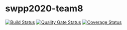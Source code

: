 # swpp2020-team8

[![Build Status](https://travis-ci.org/swsnu/swpp2020-team8.svg?branch=master)](https://travis-ci.org/swsnu/swpp2020-team8)
[![Quality Gate Status](https://sonarcloud.io/api/project_badges/measure?project=swsnu_swpp2020-team8&metric=alert_status)](https://sonarcloud.io/dashboard?id=swsnu_swpp2020-team8)
[![Coverage Status](https://coveralls.io/repos/github/swsnu/swpp2020-team8/badge.svg?branch=develop)](https://coveralls.io/github/swsnu/swpp2020-team8?branch=master)
